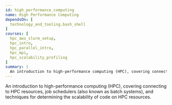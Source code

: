 ```yaml
---
id: high_performance_computing
name: High Performance Computing
dependsOn: [
  technology_and_tooling.bash_shell
]
courses: [
  hpc_aws_slurm_setup,
  hpc_intro,
  hpc_parallel_intro,
  hpc_mpi,
  hpc_scalability_profiling
]
summary: |
  An introduction to high-performance computing (HPC), covering connecting to HPC resources, job schedulers (also known as batch systems), and techniques for determining the scalability of code on HPC resources.
---
```


An introduction to high-performance computing (HPC), covering connecting to HPC resources, job schedulers (also known as batch systems), and techniques for determining the scalability of code on HPC resources.
